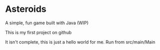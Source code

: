 # Asteroids
A simple, fun game built with Java (WIP)

This is my first project on github

It isn't complete, this is just a hello world for me.
Run from src/main/Main
